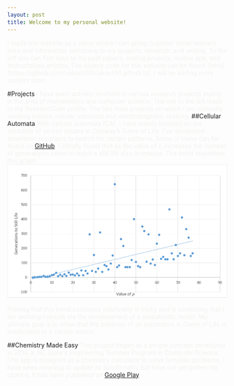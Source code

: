 ```yaml
---
layout: post
title: Welcome to my personal website!
---
```


<span style="color:#f2f2f0">
I made this website as a place where I can group together some relevant links and information pertaining to my projects, research, and writing. To the left you can find links to my past papers, coding projects, mobile app, and Instructables articles. The source code for this website can be found [here](https://github.com/cakoch10/cakoch10.github.io). I will be adding more content soon.
</span>

#Projects
<span style="color:#f2f2f0">
I have been actively involved in various research projects mainly in the area of mathematics and computer science. The link to the left leads to my ResearchGate profile. The two main projects on which I am currently working involve cellular automata and electromagnetic braking.
</span>
##Cellular Automata
<span style="color:#f2f2f0">
With cellular automata (CA), I have mainly focused on the evolution of an nxn square in Conway’s Game of Life.  I've developed simulation programs to search for certain patterns. Some of these can be found on [GitHub](https://github.com/cakoch10/Patterns_in_Game_of_Life). I initially found that as the value of n increases the number of generations taken to reach a still life also increases. The trend resembles this graph
![graph](https://raw.githubusercontent.com/cakoch10/Patterns_in_Game_of_Life/master/graph.PNG)

<span style="color:#f2f2f0">
Proving that this trend continues indefinetly is tricky and is something that I am working towards via the developlment of a probabilstic model. My ultimate goal is to show that the behavior of an automaton in Game of Life is predictable to a certain extent.
</span>

##Chemistry Made Easy
<span style="color:#f2f2f0">
This project began as a simple concept developed in 2014 at NC State's Engineering Summer Program in Computer Science. The app is designed as a chemistry calculator to solve fomulaic problems. I have been meaning to update its functionality but have not yet gotten the chance. It has been published on [Google Play](https://play.google.com/store/apps/details?id=appinventor.ai_cakoch10.ChemistryMadeEasy). 
</span>

<!--
[Jekyll](http://jekyllrb.com) <span style="color:#f2f2f0"> is a static site generator, an open-source tool for creating simple yet powerful websites of all shapes and sizes. From </span> [the project's readme](https://github.com/mojombo/jekyll/blob/master/README.markdown):

  > Jekyll is a simple static site generator. It takes a template directory [...] and spits out a complete, static website suitable for serving with Apache or your favorite web server. This is also the engine behind GitHub Pages, which you can use to host your project’s page or blog right here from Github.
-->
